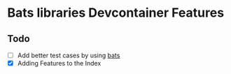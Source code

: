 # Bats libraries Devcontainer Features


## Todo

- [ ] Add better test cases by using [bats](ghcr.io/edouard-lopez/devcontainer-features/bats:0)
- [x] Adding Features to the Index
